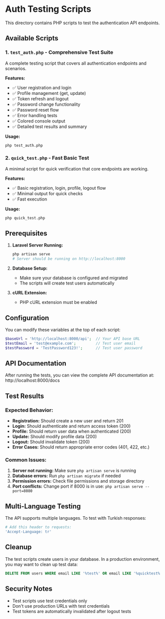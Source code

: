 # Auth Testing Scripts

This directory contains PHP scripts to test the authentication API endpoints.

## Available Scripts

### 1. `test_auth.php` - Comprehensive Test Suite
A complete testing script that covers all authentication endpoints and scenarios.

**Features:**
- ✅ User registration and login
- ✅ Profile management (get, update)
- ✅ Token refresh and logout
- ✅ Password change functionality
- ✅ Password reset flow
- ✅ Error handling tests
- ✅ Colored console output
- ✅ Detailed test results and summary

**Usage:**
```bash
php test_auth.php
```

### 2. `quick_test.php` - Fast Basic Test
A minimal script for quick verification that core endpoints are working.

**Features:**
- ✅ Basic registration, login, profile, logout flow
- ✅ Minimal output for quick checks
- ✅ Fast execution

**Usage:**
```bash
php quick_test.php
```

## Prerequisites

1. **Laravel Server Running:**
   ```bash
   php artisan serve
   # Server should be running on http://localhost:8000
   ```

2. **Database Setup:**
   - Make sure your database is configured and migrated
   - The scripts will create test users automatically

3. **cURL Extension:**
   - PHP cURL extension must be enabled

## Configuration

You can modify these variables at the top of each script:

```php
$baseUrl = 'http://localhost:8000/api';  // Your API base URL
$testEmail = 'test@example.com';         // Test user email
$testPassword = 'TestPassword123!';      // Test user password
```

## API Documentation

After running the tests, you can view the complete API documentation at:
http://localhost:8000/docs

## Test Results

### Expected Behavior:
- **Registration:** Should create a new user and return 201
- **Login:** Should authenticate and return access token (200)
- **Profile:** Should return user data when authenticated (200)
- **Update:** Should modify profile data (200)
- **Logout:** Should invalidate token (200)
- **Error Cases:** Should return appropriate error codes (401, 422, etc.)

### Common Issues:
1. **Server not running:** Make sure `php artisan serve` is running
2. **Database errors:** Run `php artisan migrate` if needed
3. **Permission errors:** Check file permissions and storage directory
4. **Port conflicts:** Change port if 8000 is in use: `php artisan serve --port=8080`

## Multi-Language Testing

The API supports multiple languages. To test with Turkish responses:

```bash
# Add this header to requests:
'Accept-Language: tr'
```

## Cleanup

The test scripts create users in your database. In a production environment, you may want to clean up test data:

```sql
DELETE FROM users WHERE email LIKE '%test%' OR email LIKE '%quicktest%';
```

## Security Notes

- Test scripts use test credentials only
- Don't use production URLs with test credentials
- Test tokens are automatically invalidated after logout tests